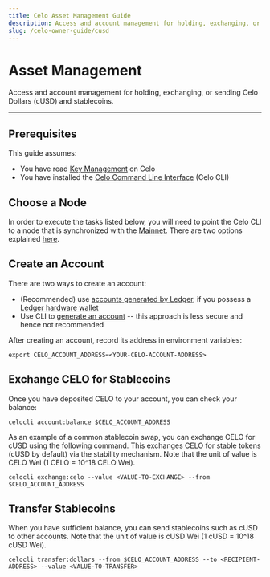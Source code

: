 ```yaml
---
title: Celo Asset Management Guide
description: Access and account management for holding, exchanging, or sending Celo Dollars (cUSD) and stablecoins. 
slug: /celo-owner-guide/cusd
---
```

# Asset Management 

Access and account management for holding, exchanging, or sending Celo Dollars (cUSD) and stablecoins. 

___

## Prerequisites

This guide assumes:

- You have read [Key Management](/validator-guide/key-management/summary.md) on Celo
- You have installed the [Celo Command Line Interface](/command-line-interface/introduction.md) (Celo CLI)

## Choose a Node

In order to execute the tasks listed below, you will need to point the Celo CLI to a node that is synchronized with the [Mainnet](../getting-started/mainnet). There are two options explained [here](celo-holder-guide/quick-start.md#deployment).

## Create an Account

There are two ways to create an account:

- (Recommended) use [accounts generated by Ledger](celo-holder-guide/ledger.md), if you possess a [Ledger hardware wallet](https://shop.ledger.com/products/ledger-nano-s)
- Use CLI to [generate an account](getting-started/mainnet/running-a-full-node-in-mainnet.md#create-an-account-and-get-its-address) -- this approach is less secure and hence not recommended

After creating an account, record its address in environment variables:

```
export CELO_ACCOUNT_ADDRESS=<YOUR-CELO-ACCOUNT-ADDRESS>
```

## Exchange CELO for Stablecoins

Once you have deposited CELO to your account, you can check your balance:

```
celocli account:balance $CELO_ACCOUNT_ADDRESS
```

As an example of a common stablecoin swap, you can exchange CELO for cUSD using the following command. This exchanges CELO for stable tokens (cUSD by default) via the stability mechanism. Note that the unit of value is CELO Wei (1 CELO = 10^18 CELO Wei).

```
celocli exchange:celo --value <VALUE-TO-EXCHANGE> --from $CELO_ACCOUNT_ADDRESS
```

## Transfer Stablecoins

When you have sufficient balance, you can send stablecoins such as cUSD to other accounts. Note that the unit of value is cUSD Wei (1 cUSD = 10^18 cUSD Wei).

```
celocli transfer:dollars --from $CELO_ACCOUNT_ADDRESS --to <RECIPIENT-ADDRESS> --value <VALUE-TO-TRANSFER>
```
